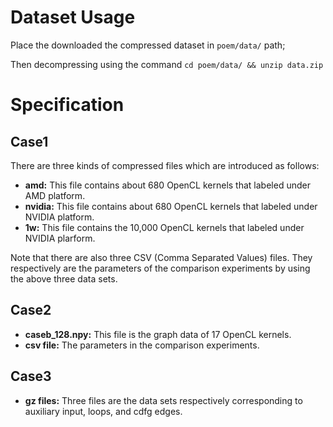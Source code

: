 # Dataset Usage
Place the downloaded the compressed dataset in `poem/data/` path;

Then decompressing using the command `cd poem/data/ && unzip data.zip`

# Specification

## Case1
There are three kinds of compressed files which are introduced as follows:
- **amd:** This file contains about 680 OpenCL kernels that labeled under AMD platform.
- **nvidia:** This file contains about 680 OpenCL kernels that labeled under NVIDIA platform.
- **1w:** This file contains the 10,000 OpenCL kernels that labeled under NVIDIA plarform.

Note that there are also three CSV (Comma Separated Values) files. They respectively are the parameters of the comparison experiments by using the above three data sets.


## Case2

- **caseb_128.npy:** This file is the graph data of 17 OpenCL kernels.
- **csv file:** The parameters in the comparison experiments.


## Case3

- **gz files:** Three files are the data sets respectively corresponding to auxiliary input, loops, and cdfg edges.
